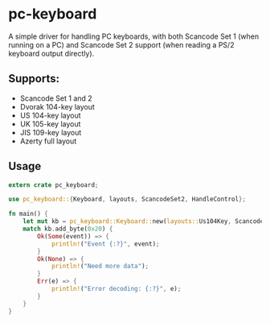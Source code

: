# pc-keyboard

A simple driver for handling PC keyboards, with both Scancode Set 1 (when
running on a PC) and Scancode Set 2 support (when reading a PS/2 keyboard
output directly).

## Supports:

* Scancode Set 1 and 2
* Dvorak 104-key layout
* US 104-key layout
* UK 105-key layout
* JIS 109-key layout
* Azerty full layout

## Usage

```rust
extern crate pc_keyboard;

use pc_keyboard::{Keyboard, layouts, ScancodeSet2, HandleControl};

fn main() {
	let mut kb = pc_keyboard::Keyboard::new(layouts::Us104Key, ScancodeSet2, HandleControl::MapLettersToUnicode);
	match kb.add_byte(0x20) {
		Ok(Some(event)) => {
			println!("Event {:?}", event);
		}
		Ok(None) => {
			println!("Need more data");
		}
		Err(e) => {
			println!("Error decoding: {:?}", e);
		}
	}
}
```
